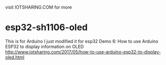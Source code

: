 visit IOTSHARING.COM for more
# esp32-sh1106-oled

This is for Arduino I just modified it for esp32
Demo 6: How to use Arduino ESP32 to display information on OLED
http://www.iotsharing.com/2017/05/how-to-use-arduino-esp32-to-display-oled.html
